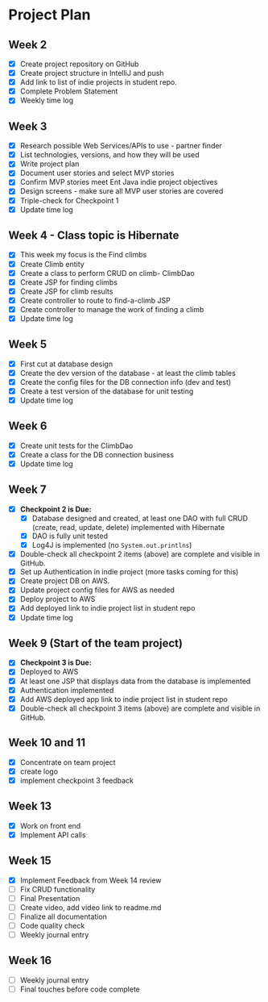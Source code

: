 # Project Plan

## Week 2
- [x] Create project repository on GitHub
- [x] Create project structure in IntelliJ and push
- [x] Add link to list of indie projects in student repo.
- [x] Complete Problem Statement
- [x] Weekly time log

## Week 3
- [x] Research possible Web Services/APIs to use - partner finder
- [x] List technologies, versions, and how they will be used
- [x] Write project plan
- [x] Document user stories and select MVP stories
- [x] Confirm MVP stories meet Ent Java indie project objectives
- [x] Design screens - make sure all MVP user stories are covered
- [x] Triple-check for Checkpoint 1
- [x] Update time log

## Week 4 - Class topic is Hibernate
- [x] This week my focus is the Find climbs
- [x] Create Climb entity
- [x] Create a class to perform CRUD on climb- ClimbDao
- [x] Create JSP for finding climbs
- [x] Create JSP for climb results
- [x] Create controller to route to find-a-climb JSP
- [x] Create controller to manage the work of finding a climb
- [x] Update time log

## Week 5
- [x] First cut at database design
- [x] Create the dev version of the database - at least the climb tables
- [x] Create the config files for the DB connection info (dev and test)
- [x] Create a test version of the database for unit testing
- [x] Update time log

## Week 6 
- [x] Create unit tests for the ClimbDao
- [x] Create a class for the DB connection business
- [x] Update time log

## Week 7
- [x] **Checkpoint 2 is Due:**
  - [x] Database designed and created, at least one DAO with full CRUD (create, read, update, delete) implemented with Hibernate
  - [x] DAO is fully unit tested
  - [x] Log4J is implemented (no `System.out.printlns`)
- [x] Double-check all checkpoint 2 items (above) are complete and visible in GitHub.
- [x] Set up Authentication in indie project (more tasks coming for this)
- [x] Create project DB on AWS.
- [x] Update project config files for AWS as needed
- [x] Deploy project to AWS
- [x] Add deployed link to indie project list in student repo
- [x] Update time log

## Week 9 (Start of the team project)
- [x] **Checkpoint 3 is Due:**
- [x] Deployed to AWS
- [x] At least one JSP that displays data from the database is implemented
- [x] Authentication implemented
- [x] Add AWS deployed app link to indie project list in student repo
- [x] Double-check all checkpoint 3 items (above) are complete and visible in GitHub.

## Week 10 and 11
- [x] Concentrate on team project
- [x] create logo
- [x] implement checkpoint 3 feedback

## Week 13
- [x] Work on front end
- [x] Implement API calls 

## Week 15
- [x] Implement Feedback from Week 14 review
- [ ] Fix CRUD functionality
- [ ] Final Presentation
- [ ] Create video, add video link to readme.md
- [ ] Finalize all documentation
- [ ] Code quality check
- [ ] Weekly journal entry

## Week 16
- [ ] Weekly journal entry
- [ ] Final touches before code complete
